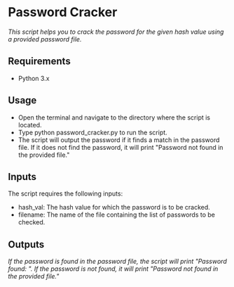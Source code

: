 # Password Cracker

*This script helps you to crack the password for the given hash value using a provided password file.*

## Requirements

- Python 3.x

## Usage

- Open the terminal and navigate to the directory where the script is located.
- Type python password_cracker.py to run the script.
- The script will output the password if it finds a match in the password file. If it does not find the password, it will print "Password not found in the provided file."

## Inputs
The script requires the following inputs:

- hash_val: The hash value for which the password is to be cracked.
- filename: The name of the file containing the list of passwords to be checked.

## Outputs
*If the password is found in the password file, the script will print "Password found: <password>". If the password is not found, it will print "Password not found in the provided file."*